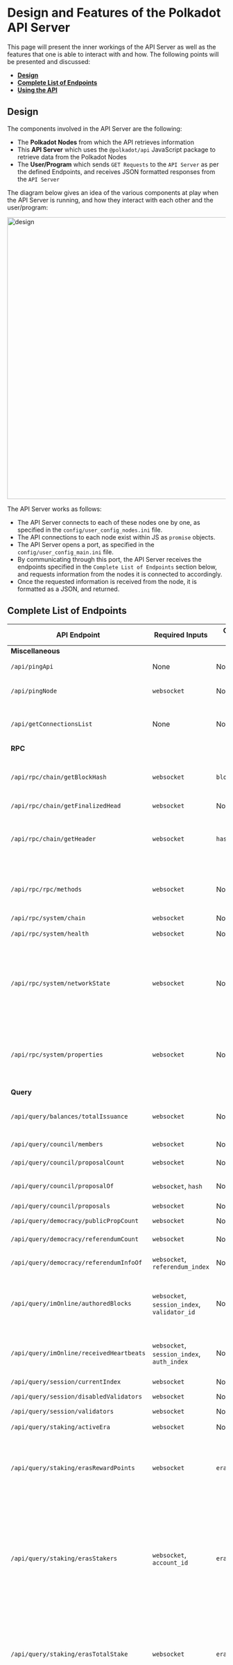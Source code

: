 # Design and Features of the Polkadot API Server

This page will present the inner workings of the API Server as well as the features that one is able to interact with and how. The following points will be presented and discussed:

- [**Design**](#design)
- [**Complete List of Endpoints**](#complete-list-of-endpoints)
- [**Using the API**](#using-the-api)

## Design

The components involved in the API Server are the following:
- The **Polkadot Nodes** from which the API retrieves information
- This **API Server** which uses the `@polkadot/api` JavaScript package to retrieve data from the Polkadot Nodes
- The **User/Program** which sends `GET Requests` to the `API Server` as per the defined Endpoints, and receives JSON formatted responses from the `API Server`

The diagram below gives an idea of the various components at play when the API Server is running, and how they interact with each other and the user/program:

<img src="IMG_API_SERVER_DESIGN_5x.png" alt="design" width="648"/>

The API Server works as follows:
- The API Server connects to each of these nodes one by one, as specified in the `config/user_config_nodes.ini` file.
- The API connections to each node exist within JS as `promise` objects.
- The API Server opens a port, as specified in the `config/user_config_main.ini` file.
- By communicating through this port, the API Server receives the endpoints specified in the `Complete List of Endpoints` section below, and requests information from the nodes it is connected to accordingly.
- Once the requested information is received from the node, it is formatted as a JSON, and returned.

## Complete List of Endpoints

| API Endpoint | Required Inputs | Optional Inputs | Output |
|---|---|---|---|
| **Miscellaneous** | | | |
| `/api/pingApi` | None | None | `pong` if the API is accessible |
| `/api/pingNode` | `websocket` | None | `pong` if the API could access the Node |
| `/api/getConnectionsList` | None | None | List of `nodes` (websocket_ips) the API is connected to |
| **RPC** | | | |
| `/api/rpc/chain/getBlockHash` | `websocket` | `block_number` | `block hash` of the specified block, or of the latest block if one is not specified |
| `/api/rpc/chain/getFinalizedHead` | `websocket` | None | `block hash` |
| `/api/rpc/chain/getHeader` | `websocket` | `hash` | `header` of the specified block hash, or of the latest block if the hash is not specified |
| `/api/rpc/rpc/methods` | `websocket` | None | `version` and `methods`, a list of RPC methods that are exposed by the node |
| `/api/rpc/system/chain` | `websocket` | None | `system chain` |
| `/api/rpc/system/health` | `websocket` | None | `system health` - `peers`, `isSyncing` |
| `/api/rpc/system/networkState` | `websocket` | None | `peerId`, `listenedAddresses`, `externalAddresses` and `connectedPeers` for the specified node. The current state of the network |
| `/api/rpc/system/properties` | `websocket` | None | `ss58Format`, `tokenDecimals` and `tokenSymbol` for the network of the specified node. Properties defined in the chain spec |
| **Query** | | | |
| `/api/query/balances/totalIssuance` | `websocket` | None | The total amount of units issued in the chain. Value may be in Hex |
| `/api/query/council/members` | `websocket` | None | List of `council members` |
| `/api/query/council/proposalCount` | `websocket` | None | Number of `proposals` |
| `/api/query/council/proposalOf` | `websocket`, `hash` | None | `proposal info` - `end`, `proposalHash`, `treshold`, `delay` |
| `/api/query/council/proposals` | `websocket` | None | List of `proposals` |
| `/api/query/democracy/publicPropCount` | `websocket` | None | Number of `public proposals` |
| `/api/query/democracy/referendumCount` | `websocket` | None | Number of `referendums` |
| `/api/query/democracy/referendumInfoOf` | `websocket`, `referendum_index` | None | `referendum info` - `end`, `proposalHash`, `treshold`, `delay` |
| `/api/query/imOnline/authoredBlocks` | `websocket`, `session_index`, `validator_id` | None | Number of `blocks authored` by the specified `validatorId` in the specified `sessionIndex` |
| `/api/query/imOnline/receivedHeartbeats` | `websocket`, `session_index`, `auth_index` | None | Any data which shows that it is still `online`, despite not having signed any blocks |
| `/api/query/session/currentIndex` | `websocket` | None | `current index` |
| `/api/query/session/disabledValidators` | `websocket` | None | List of `disabled validators` |
| `/api/query/session/validators` | `websocket` | None | List of `validators` |
| `/api/query/staking/activeEra` | `websocket` | None | `index` and `start` of the `active era` |
| `/api/query/staking/erasRewardPoints` | `websocket` | `era_index` | The `total` and `individual` rewards in the specified `era index`, or in the `active` one if it is not specified |
| `/api/query/staking/erasStakers` | `websocket`, `account_id` | `era_index` | `stakers info` -  `total balance nominated`, `balance nominated belonging to the owner`, List of `stakers` who have `nominated` and how much they have `nominated` in the specified `era index`, or in the `active` one if it is not specified |
| `/api/query/staking/erasTotalStake` | `websocket` | `era_index` | The total amount staked in the specified `era index`, or in the `active` one if it is not specified. Value may be in Hex |
| `/api/query/staking/erasValidatorReward` | `websocket` | `era_index` | The total validator era payout in the specified `era index`, or in the last finished era (active era - 1) if it is not specified |
| `/api/query/system/events` | `websocket` | `block_hash` | `events` that happened in the specified `block hash`, or in the latest block if the block hash is not specified |
| **Custom** | | | |
| `/api/custom/getSlashAmount` | `websocket`, `account_address` | `block_hash` | the `balance slashed` (if any) of the specified `account address` in the specified `block hash`, or in the latest block if the block hash is not specified |
| **Derive** | | | |
| `/api/derive/staking/validators` | `websocket` | None | `nextElected` - List of `validators` which will be active in the `next session` and `validators` - List of `validators` which are currently active |

## Using the API
For example, the endpoint `/api/rpc/system/health` can be called as follows: `http://localhost:3000/api/rpc/system/health?websocket=ws://1.2.3.4:9944`.
If successful, this will return:
```json
{
    "result": {
        "peers": 92,
        "isSyncing": false,
        "shouldHavePeers": true
    }
}
```
If an API connection for the node specified in the `websocket` field is not set up, this will return:
```json
{
    "error": "An API for ws://1.2.3.4:9944 needs to be setup before it can be queried"
}
```
If an API call without all the required fields is sent, such as `http://localhost:3000/api/query/imOnline/authoredBlocks?websocket=ws://1.2.3.4:9944&session_index=3`, this will return:
```json
{
    "error": "You did not enter the stash account address of the validator that needs to be queried"
}
```

---
[Back to API front page](../README.md)
